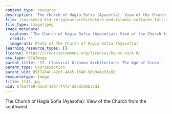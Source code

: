 ```yaml
---
content_type: resource
description: 'The Church of Hagia Sofia (Ayasofia): View of the Church from the southwest.'
file: /courses/4-614-religious-architecture-and-islamic-cultures-fall-2002/6fbaff60d3cd3ed7f473ddddcb0b37d3_1133.jpg
file_type: image/jpeg
image_metadata:
  caption: 'The Church of Hagia Sofia (Ayasofia): View of the Church from the southwest.'
  credit: ''
  image-alt: Photo of The Church of Hagia Sofia (Ayasofia)
learning_resource_types: []
license: https://creativecommons.org/licenses/by-nc-sa/4.0/
ocw_type: OCWImage
parent_title: '17. Classical Ottoman Architecture: The Age of Sinan'
parent_type: CourseSection
parent_uid: 85f7a84c-42ef-44e5-1640-98b3e4e33e92
resourcetype: Image
title: 1133.jpg
uid: 6fbaff60-d3cd-3ed7-f473-ddddcb0b37d3
---
```

The Church of Hagia Sofia (Ayasofia): View of the Church from the southwest.